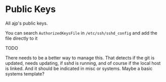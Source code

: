 # Public Keys

All ajp's public keys.

You can search `AuthorizedKeysFile` in `/etc/ssh/sshd_config` and add the file directly to it


TODO

There needs to be a better way to manage this. That detects if the git is updated, needs updating, if sshd is running, and of course if the local host is linked. And it should be indicated in misc or systems. Maybe a basic systems template?
